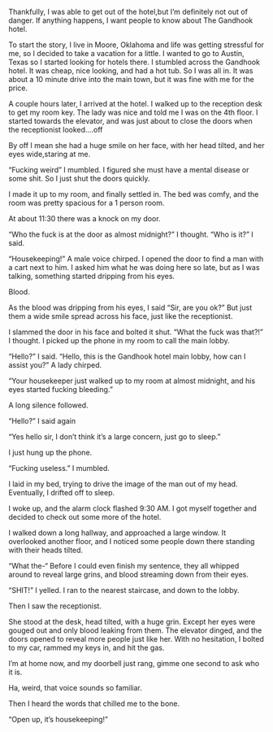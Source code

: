 Thankfully, I was able to get out of the hotel,but I’m definitely not out of danger. If anything happens, I want people to know about The Gandhook hotel.

To start the story, I live in Moore, Oklahoma and life was getting stressful for me, so I decided to take a vacation for a little. I wanted to go to Austin, Texas so I started looking for hotels there. I stumbled across the Gandhook hotel. It was cheap, nice looking, and had a hot tub. So I was all in. It was about a 10 minute drive into the main town, but it was fine with me for the price.

A couple hours later, I arrived at the hotel. I walked up to the reception desk to get my room key. The lady was nice and told me I was on the 4th floor. I started towards the elevator, and was just about to close the doors when the receptionist looked….off

By off I mean she had a huge smile on her face, with her head tilted, and her eyes wide,staring at me. 

“Fucking weird” I mumbled. I figured she must have a mental disease or some shit. So I just shut the doors quickly.

I made it up to my room, and finally settled in. The bed was comfy, and the room was pretty spacious for a 1 person room.

At about 11:30 there was a knock on my door. 

“Who the fuck is at the door as almost midnight?” I thought. “Who is it?” I said.

“Housekeeping!” A male voice chirped. I opened the door to find a man with a cart next to him. I asked him what he was doing here so late, but as I was talking, something started dripping from his eyes.

Blood.

As the blood was dripping from his eyes, I said “Sir, are you ok?” But just them a wide smile spread across his face, just like the receptionist.

I slammed the door in his face and bolted it shut. “What the fuck was that?!” I thought. I picked up the phone in my room to call the main lobby.

“Hello?” I said. “Hello, this is the Gandhook hotel main lobby, how can I assist you?” A lady chirped.

“Your housekeeper just walked up to my room at almost midnight, and his eyes started fucking bleeding.”
 
A long silence followed.

“Hello?” I said again 

“Yes hello sir, I don’t think it’s a large concern, just go to sleep.”

I just hung up the phone.

“Fucking useless.” I mumbled.

I laid in my bed, trying to drive the image of the man out of my head. Eventually, I drifted off to sleep.

I woke up, and the alarm clock flashed 9:30 AM. I got myself together and decided to check out some more of the hotel.

I walked down a long hallway, and approached a large window. It overlooked another floor, and I noticed some people down there standing with their heads tilted.

“What the-“ Before I could even finish my sentence, they all whipped around to reveal large grins, and blood streaming down from their eyes.

“SHIT!” I yelled. I ran to the nearest staircase, and down to the lobby.

Then I saw the receptionist.

She stood at the desk, head tilted, with a huge grin. Except her eyes were gouged out and only blood leaking from them. The elevator dinged, and the doors opened to reveal more people just like her. With no hesitation, I bolted to my car, rammed my keys in, and hit the gas.

I’m at home now, and my doorbell just rang, gimme one second to ask who it is.

Ha, weird, that voice sounds so familiar.

Then I heard the words that chilled me to the bone.

“Open up, it’s housekeeping!”